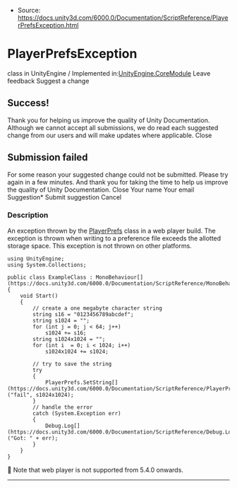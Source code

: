 * Source: https://docs.unity3d.com/6000.0/Documentation/ScriptReference/PlayerPrefsException.html

# PlayerPrefsException
class in UnityEngine
/
Implemented in:[UnityEngine.CoreModule](https://docs.unity3d.com/6000.0/Documentation/ScriptReference/UnityEngine.CoreModule.html)
Leave feedback
Suggest a change
## Success!
Thank you for helping us improve the quality of Unity Documentation. Although we cannot accept all submissions, we do read each suggested change from our users and will make updates where applicable.
Close
## Submission failed
For some reason your suggested change could not be submitted. Please <a>try again</a> in a few minutes. And thank you for taking the time to help us improve the quality of Unity Documentation.
Close
Your name Your email Suggestion* Submit suggestion
Cancel
### Description
An exception thrown by the [PlayerPrefs](https://docs.unity3d.com/6000.0/Documentation/ScriptReference/PlayerPrefs.html) class in a web player build.
The exception is thrown when writing to a preference file exceeds the allotted storage space. This exception is not thrown on other platforms.
```
using UnityEngine;
using System.Collections;  
  
public class ExampleClass : MonoBehaviour[](https://docs.unity3d.com/6000.0/Documentation/ScriptReference/MonoBehaviour.html)
{
    void Start()
    {
        // create a one megabyte character string
        string s16 = "0123456789abcdef";
        string s1024 = "";
        for (int j = 0; j < 64; j++)
            s1024 += s16;
        string s1024x1024 = "";
        for (int i  = 0; i < 1024; i++)
            s1024x1024 += s1024;  
  
        // try to save the string
        try
        {
            PlayerPrefs.SetString[](https://docs.unity3d.com/6000.0/Documentation/ScriptReference/PlayerPrefs.SetString.html)("fail", s1024x1024);
        }
        // handle the error
        catch (System.Exception err)
        {
            Debug.Log[](https://docs.unity3d.com/6000.0/Documentation/ScriptReference/Debug.Log.html)("Got: " + err);
        }
    }
}

```

Note that web player is not supported from 5.4.0 onwards.
* * *
